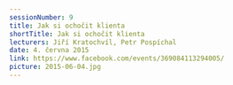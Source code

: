 ```yaml
---
sessionNumber: 9
title: Jak si ochočit klienta
shortTitle: Jak si ochočit klienta
lecturers: Jiří Kratochvíl, Petr Pospíchal
date: 4. června 2015
link: https://www.facebook.com/events/369084113294005/
picture: 2015-06-04.jpg
---
```

